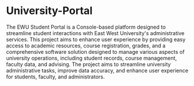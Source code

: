 # University-Portal
The EWU Student Portal is a Console-based platform designed to streamline student interactions with East West University's administrative services. This project aims to enhance user experience by providing easy access to academic resources, course registration, grades, and a comprehensive software solution designed to manage various aspects of university operations, including student records, course management, faculty data, and advising. The project aims to streamline university administrative tasks, improve data accuracy, and enhance user experience for students, faculty, and administrators.
